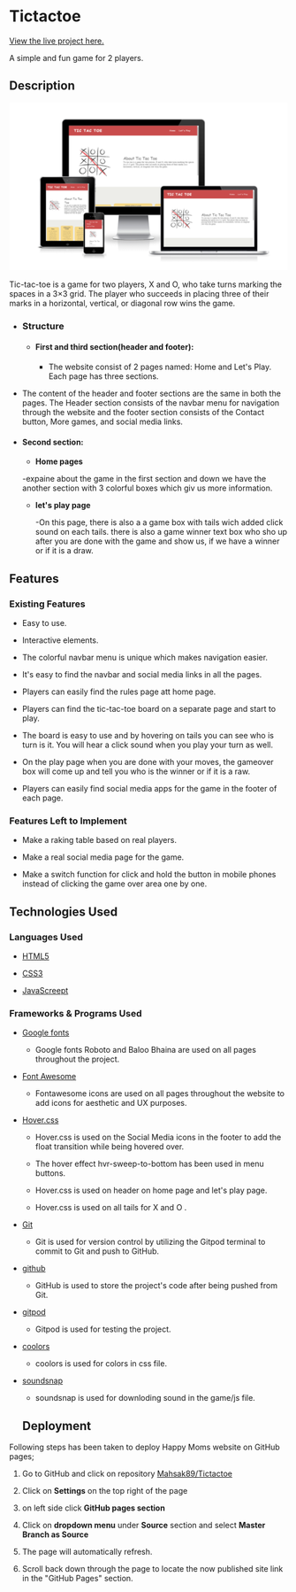 # Tictactoe

[View the live project here.](https://mahsak89.github.io/Tictactoe/)

A simple and fun game for 2 players.

## **Description**

![Desktop view](assest/image/xo_screenshot.png)

Tic-tac-toe is a game for two players, X and O, who take turns marking the spaces in a 3×3 grid. The player who succeeds in placing three of their marks in a horizontal, vertical, or diagonal row wins the game.

- ### **Structure**

  - #### First and third section(header and footer):

    - The website consist of 2 pages named: Home and Let's Play. Each page has three sections.

 - The content of the header and footer sections are the same in both the pages. The Header section consists of the navbar menu for navigation through the website and the footer section consists of the Contact button, More games, and social media links.

  - #### Second section:

    - **Home pages**

     -expaine about the game in the first section and down we have the another section with 3 colorful boxes which giv us more information.

    - **let's play page**

      -On this page, there is also a a game box with tails wich added click sound on each tails. there is also a game winner text box who sho up after you are done with the game and show us, if we have a winner or if it is a draw.



## **Features**
### Existing Features

- Easy to use.

- Interactive elements.

- The colorful navbar menu is unique which makes navigation easier.

- It's easy to find the navbar and social media links in all the pages.

- Players can easily find the rules page att home page.

- Players can find the tic-tac-toe board on a separate page and start to play.

- The board is easy to use and by hovering on tails you can see who is turn is it. You will hear a click sound when you play your turn as well.

- On the play page when you are done with your moves, the gameover box will come up and tell you who is the winner or if it is a raw.

- Players can easily find social media apps for the game in the footer of each page.

### Features Left to Implement

- Make a raking table based on real players.

- Make a  real social media page for the game.

- Make a switch function for click and hold the button in mobile phones instead of clicking the game over area one by one.

## Technologies Used

### **Languages Used**

- [HTML5](https://en.wikipedia.org/wiki/HTML5)

- [CSS3](https://en.wikipedia.org/wiki/Cascading_Style_Sheets)

- [JavaScreept](https://en.wikipedia.org/wiki/JavaScript)

### **Frameworks & Programs Used**

- [Google fonts](https://fonts.google.com/)

  - Google fonts Roboto and Baloo Bhaina are used on all pages throughout the project.

- [Font Awesome](https://fontawesome.com/v4.7.0/icons/)

  - Fontawesome icons are used on all pages throughout the website to add icons for aesthetic and UX purposes.

- [Hover.css](https://ianlunn.github.io/Hover/)

  - Hover.css is used on the Social Media icons in the footer to add the float transition while being hovered over.

  - The hover effect hvr-sweep-to-bottom has been used in menu buttons.

  - Hover.css is used on header on home page and let's play page.

  - Hover.css is used on all tails for X and O .

- [Git](https://en.wikipedia.org/wiki/Git)

  - Git is used for version control by utilizing the Gitpod terminal to commit to Git and push to GitHub.

- [github](https://github.com/)

  - GitHub is used to store the project's code after being pushed from Git.

- [gitpod](https://www.gitpod.io/)

  - Gitpod is used for testing the project.

- [coolors](https://coolors.co/)
 
  - coolors is used for colors in css file.

- [soundsnap](https://www.soundsnap.com/)
   
  - soundsnap is used for downloding sound in the game/js file.


  ## **Deployment**

Following steps has been taken to deploy Happy Moms website on GitHub pages;

1. Go to GitHub and click on repository [Mahsak89/Tictactoe](https://github.com/Mahsak89/Tictactoe)

1. Click on **Settings** on the top right of the page

1. on left side click **GitHub pages section**

1. Click on **dropdown menu** under **Source** section and select **Master Branch as Source**

1. The page will automatically refresh.

1. Scroll back down through the page to locate the now published site link in the "GitHub Pages" section.







     

    
   








